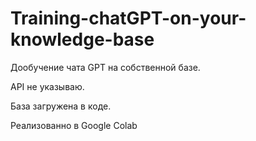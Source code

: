# Training-chatGPT-on-your-knowledge-base

Дообучение чата GPT на собственной базе.

API не указываю.

База загружена в коде.

Реализованно в Google Colab
